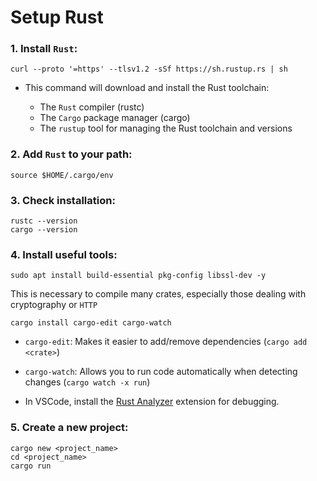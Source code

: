 # Setup Rust

### 1. Install `Rust`:

```shell
curl --proto '=https' --tlsv1.2 -sSf https://sh.rustup.rs | sh
```

- This command will download and install the Rust toolchain:
 
  - The `Rust` compiler (rustc)
  - The `Cargo` package manager (cargo)
  - The `rustup` tool for managing the Rust toolchain and versions


### 2. Add `Rust` to your path:

```shell
source $HOME/.cargo/env
```

### 3. Check installation:

```shell
rustc --version
cargo --version
```

### 4. Install useful tools: 
  

```shell
sudo apt install build-essential pkg-config libssl-dev -y
```

This is necessary to compile many crates, especially those dealing with cryptography or `HTTP`


```shell
cargo install cargo-edit cargo-watch
```

- `cargo-edit`: Makes it easier to add/remove dependencies (`cargo add <crate>`)
- `cargo-watch`: Allows you to run code automatically when detecting changes (`cargo watch -x run`)

- In VSCode, install the [Rust Analyzer](https://marketplace.visualstudio.com/items?itemName=rust-lang.rust-analyzer) extension for debugging.

### 5. Create a new project:


```shell
cargo new <project_name>
cd <project_name>
cargo run
```
